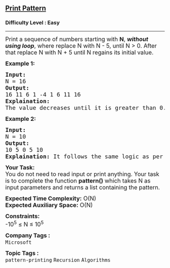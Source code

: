 <h2><a href="https://www.geeksforgeeks.org/problems/print-pattern3549/1">Print Pattern</a></h2><h3>Difficulty Level : Easy</h3><hr><div class="problems_problem_content__Xm_eO"><p><span style="font-size: 18px;">Print a sequence of numbers starting with <strong>N</strong>,&nbsp;<strong><em>without using loop</em></strong>, where replace N with N - 5, until N &gt; 0. After that replace N with N + 5 until N regains its initial value.</span></p>
<p><strong><span style="font-size: 18px;">Example 1:</span></strong></p>
<pre><span style="font-size: 18px;"><strong>Input:</strong> <br>N = 16
<strong>Output:</strong> <br>16 11 6 1 -4 1 6 11 16
<strong>Explaination:</strong> <br>The value decreases until it is greater than 0. After that it increases and stops when it becomes 16 again.</span></pre>
<p><strong><span style="font-size: 18px;">Example 2:</span></strong></p>
<pre><span style="font-size: 18px;"><strong>Input:</strong> <br>N = 10
<strong>Output:</strong> <br>10 5 0 5 10
<strong>Explaination:</strong> It follows the same logic as per the above example.</span></pre>
<p><span style="font-size: 18px;"><strong>Your Task:</strong><br>You do not need to read input or print anything. Your task is to complete the function <strong>pattern()</strong> which takes N as <span class="wiseone-analysis-result wiseone-analysis-result-entity">input parameters</span> and returns a list containing the pattern.</span></p>
<p><span style="font-size: 18px;"><strong><span class="wiseone-analysis-result wiseone-analysis-result-entity">Expected Time</span> Complexity:</strong> <span class="wiseone-analysis-result wiseone-analysis-result-entity">O(N)</span><br><strong>Expected Auxiliary Space:</strong> <span class="wiseone-analysis-result wiseone-analysis-result-entity wiseone-analysis-result-repeat">O(N)</span></span></p>
<p><span style="font-size: 18px;"><strong>Constraints:</strong><br>-10<sup>5</sup> ≤ N ≤ 10<sup>5</sup></span></p></div><p><span style=font-size:18px><strong>Company Tags : </strong><br><code>Microsoft</code>&nbsp;<br><p><span style=font-size:18px><strong>Topic Tags : </strong><br><code>pattern-printing</code>&nbsp;<code>Recursion</code>&nbsp;<code>Algorithms</code>&nbsp;